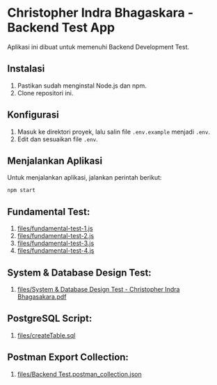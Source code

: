 # Christopher Indra Bhagaskara - Backend Test App

Aplikasi ini dibuat untuk memenuhi Backend Development Test.

## Instalasi

1. Pastikan sudah menginstal Node.js dan npm.
2. Clone repositori ini.

## Konfigurasi

1. Masuk ke direktori proyek, lalu salin file `.env.example` menjadi `.env`.
2. Edit dan sesuaikan file `.env`.

## Menjalankan Aplikasi

Untuk menjalankan aplikasi, jalankan perintah berikut:

```
npm start
```

## Fundamental Test:

1. [files/fundamental-test-1.js](https://github.com/ChristopherIndraBhagaskara/backend-test-app/blob/main/files/fundamental-test-1.js)
2. [files/fundamental-test-2.js](https://github.com/ChristopherIndraBhagaskara/backend-test-app/blob/main/files/fundamental-test-2.js)
3. [files/fundamental-test-3.js](https://github.com/ChristopherIndraBhagaskara/backend-test-app/blob/main/files/fundamental-test-3.js)
4. [files/fundamental-test-4.js](https://github.com/ChristopherIndraBhagaskara/backend-test-app/blob/main/files/fundamental-test-4.js)

## System & Database Design Test:

1. [files/System & Database Design Test - Christopher Indra Bhagasakara.pdf](https://github.com/ChristopherIndraBhagaskara/backend-test-app/blob/main/files/System%20&%20Database%20Design%20Test%20-%20Christopher%20Indra%20Bhagasakara.pdf)

## PostgreSQL Script:

1. [files/createTable.sql](https://github.com/ChristopherIndraBhagaskara/backend-test-app/blob/main/files/createTable.sql)

## Postman Export Collection:

1. [files/Backend Test.postman_collection.json](https://github.com/ChristopherIndraBhagaskara/backend-test-app/blob/main/files/Backend%20Test.postman_collection.json)
